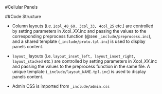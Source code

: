 #Cellular Panels

##Code Structure
- Column layouts (i.e. `2col_40_60, 3col_33, 4col_25` etc.) are controlled by setting parameters
in *X*col_*XX*.inc and passing the values to the corresponding preprocess function
(@see `_include/preprocess.inc`), and a shared template (`_include/proto.tpl.inc`) is used to display
panels content.

- `layout_` layouts (i.e. `layout_inset_left, layout_inset_right, layout_stacked` etc.) are controlled
by setting parameters in *X*col_*XX*.inc and passing the values to the preprocess function in the same file.
A unique template (`_include/layout_NAME.tpl.inc`) is used to display panels content.

- Admin CSS is imported from `_include/admin.css`
